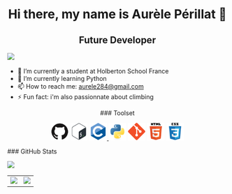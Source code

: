 <div align="center">

# Hi there, my name is Aurèle Périllat 👋

## Future Developer
</div>

![](https://komarev.com/ghpvc/?username=daalagelerua&abbreviated=true&style=flat&color=yellow)

- 🔭 I’m currently a student at Holberton School France
- 🌱 I’m currently learning Python
- 📫 How to reach me: aurele284@gmail.com
- ⚡ Fun fact: i'm also passionnate about climbing 
<div align="center">
### Toolset

<a href=""><img src="https://github.com/devicons/devicon/blob/v2.13.0/icons/github/github-original.svg" width="40" height="40"/></a>
<a href=""><img src="https://github.com/devicons/devicon/blob/v2.13.0/icons/bash/bash-original.svg" width="40" height="40"/></a>
<a href=""><img src="https://github.com/devicons/devicon/blob/v2.13.0/icons/c/c-original.svg" width="40" height="40"/> </a>
<a href=""><img src="https://github.com/devicons/devicon/blob/v2.13.0/icons/python/python-original.svg" width="40" height="40"/></a>
<a href=""><img src="https://github.com/devicons/devicon/blob/v2.13.0/icons/git/git-original.svg" width="40" height="40"/></a>
<a href=""><img src="https://github.com/devicons/devicon/blob/v2.13.0/icons/html5/html5-original-wordmark.svg" width="40" height="40"/></a>
<a href=""><img src="https://github.com/devicons/devicon/blob/v2.13.0/icons/css3/css3-original-wordmark.svg" width="40" height="40"/> </a>
</div>
### GitHub Stats
<p align="left"> <img src="https://github-profile-trophy.vercel.app/?username=daalagelerua&row=3&column=4&no-bg=true"/> </p>
<table>
    <tr>
        <td>
            <img src="https://github-readme-stats.vercel.app/api?username=daalagelerua&count_private=true&show_icons=true&theme=merko"/>
        </td>
        <td>
            <img src="https://github-readme-stats.vercel.app/api/top-langs/?username=daalagelerua&langs_count=10&layout=compact&hide=php,scss,css,html,batchfile,gherkin,freemarker,xslt,tsql,ruby"/>
        </td>
    </tr>
</table>



